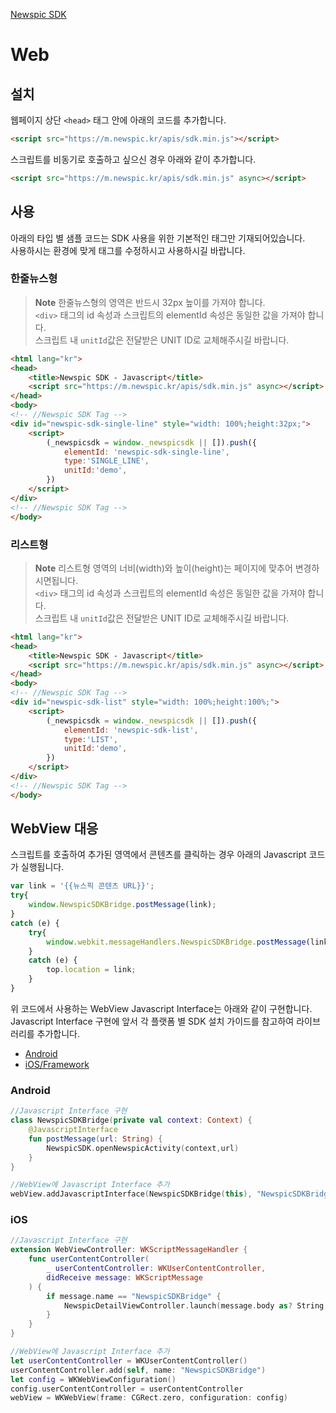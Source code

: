 [Newspic SDK](../README.md)

# Web

## 설치

웹페이지 상단 `<head>` 태그 안에 아래의 코드를 추가합니다.
```html
<script src="https://m.newspic.kr/apis/sdk.min.js"></script>
```
스크립트를 비동기로 호출하고 싶으신 경우 아래와 같이 추가합니다.
```html
<script src="https://m.newspic.kr/apis/sdk.min.js" async></script>
```

## 사용

아래의 타입 별 샘플 코드는 SDK 사용을 위한 기본적인 태그만 기재되어있습니다.<br>
사용하시는 환경에 맞게 태그를 수정하시고 사용하시길 바랍니다.

### 한줄뉴스형

> **Note**
> 한줄뉴스형의 영역은 반드시 32px 높이를 가져야 합니다.<br>
> `<div>` 태그의 id 속성과 스크립트의 elementId 속성은 동일한 값을 가져야 합니다.<br>
> 스크립트 내 `unitId`값은 전달받은 UNIT ID로 교체해주시길 바랍니다.

```html
<html lang="kr">
<head>
    <title>Newspic SDK - Javascript</title>
    <script src="https://m.newspic.kr/apis/sdk.min.js" async></script>
</head>
<body>
<!-- //Newspic SDK Tag -->
<div id="newspic-sdk-single-line" style="width: 100%;height:32px;">
    <script>
        (_newspicsdk = window._newspicsdk || []).push({
            elementId: 'newspic-sdk-single-line',
            type:'SINGLE_LINE',
            unitId:'demo',
        })
    </script>
</div>
<!-- //Newspic SDK Tag -->
</body>
```

### 리스트형

> **Note**
> 리스트형 영역의 너비(width)와 높이(height)는 페이지에 맞추어 변경하시면됩니다.<br>
> `<div>` 태그의 id 속성과 스크립트의 elementId 속성은 동일한 값을 가져야 합니다.<br>
> 스크립트 내 `unitId`값은 전달받은 UNIT ID로 교체해주시길 바랍니다.

```html
<html lang="kr">
<head>
    <title>Newspic SDK - Javascript</title>
    <script src="https://m.newspic.kr/apis/sdk.min.js" async></script>
</head>
<body>
<!-- //Newspic SDK Tag -->
<div id="newspic-sdk-list" style="width: 100%;height:100%;">
    <script>
        (_newspicsdk = window._newspicsdk || []).push({
            elementId: 'newspic-sdk-list',
            type:'LIST',
            unitId:'demo',
        })
    </script>
</div>
<!-- //Newspic SDK Tag -->
</body>
```

## WebView 대응

스크립트를 호출하여 추가된 영역에서 콘텐츠를 클릭하는 경우 아래의 Javascript 코드가 실행됩니다.
```javascript
var link = '{{뉴스픽 콘텐츠 URL}}';
try{
    window.NewspicSDKBridge.postMessage(link);
}
catch (e) {
    try{
        window.webkit.messageHandlers.NewspicSDKBridge.postMessage(link);
    }
    catch (e) {
        top.location = link;
    }
}
```

위 코드에서 사용하는 WebView Javascript Interface는 아래와 같이 구현합니다.<br>
Javascript Interface 구현에 앞서 각 플랫폼 별 SDK 설치 가이드를 참고하여 라이브러리를 추가합니다.
- [Android](./ANDROID_JAVA.md)
- [iOS/Framework](./IOS_SWIFT_FRAMEWORK.md)

### Android
```kotlin
//Javascript Interface 구현
class NewspicSDKBridge(private val context: Context) {
    @JavascriptInterface
    fun postMessage(url: String) {
        NewspicSDK.openNewspicActivity(context,url)
    }
}

//WebView에 Javascript Interface 추가
webView.addJavascriptInterface(NewspicSDKBridge(this), "NewspicSDKBridge")
```

### iOS
```swift
//Javascript Interface 구현
extension WebViewController: WKScriptMessageHandler {
    func userContentController(
        _ userContentController: WKUserContentController,
        didReceive message: WKScriptMessage
    ) {
        if message.name == "NewspicSDKBridge" {
            NewspicDetailViewController.launch(message.body as? String, self)
        }
    }
}

//WebView에 Javascript Interface 추가
let userContentController = WKUserContentController()
userContentController.add(self, name: "NewspicSDKBridge")
let config = WKWebViewConfiguration()
config.userContentController = userContentController
webView = WKWebView(frame: CGRect.zero, configuration: config)
```
